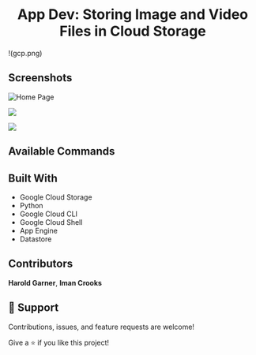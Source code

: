 <h1 align="center">App Dev: Storing Image and Video Files in Cloud Storage<project-name></h1>
!(gcp.png)

<p align="center"><project-description></p>

## Screenshots

![Home Page](/screenshots/1.png "Home Page")

![](/screenshots/2.png)

![](/screenshots/3.png)

## Available Commands



## Built With

- Google Cloud Storage
- Python
- Google Cloud CLI
- Google Cloud Shell
- App Engine
- Datastore




## Contributors

**Harold Garner**,
**Iman Crooks**


## 🤝 Support

Contributions, issues, and feature requests are welcome!

Give a ⭐️ if you like this project!
